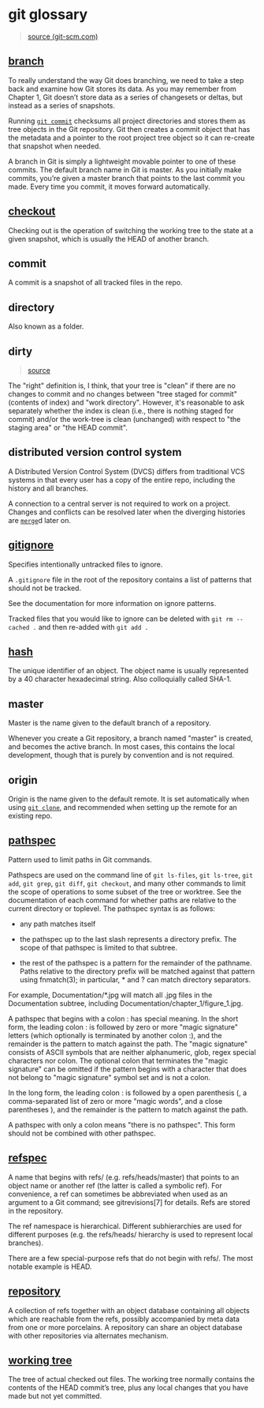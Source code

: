 # git glossary
> [source (git-scm.com)](https://git-scm.com/book/en/v2)

## [branch](https://git-scm.com/book/en/v1/Git-Branching-What-a-Branch-Is)
To really understand the way Git does branching, we need to take a step back and examine how Git stores its data. As you may remember from Chapter 1, Git doesn’t store data as a series of changesets or deltas, but instead as a series of snapshots.

Running [`git commit`](common_commands.md#commit) checksums all project directories and stores them as tree objects in the Git repository. Git then creates a commit object that has the metadata and a pointer to the root project tree object so it can re-create that snapshot when needed.

A branch in Git is simply a lightweight movable pointer to one of these commits. The default branch name in Git is master. As you initially make commits, you’re given a master branch that points to the last commit you made. Every time you commit, it moves forward automatically.


## [checkout](common_commands.md#checkout)
Checking out is the operation of switching the working tree to the state at a given snapshot, which is usually the HEAD of another branch.


## commit
A commit is a snapshot of all tracked files in the repo.


## directory
Also known as a folder.


## dirty
> [source](https://stackoverflow.com/questions/20642980/does-git-dirty-mean-files-not-staged-or-not-committed-glossary-conflict)

The "right" definition is, I think, that your tree is "clean" if there are no changes to commit and no changes between "tree staged for commit" (contents of index) and "work directory". However, it's reasonable to ask separately whether the index is clean (i.e., there is nothing staged for commit) and/or the work-tree is clean (unchanged) with respect to "the staging area" or "the HEAD commit".


## distributed version control system
A Distributed Version Control System (DVCS) differs from traditional VCS systems in that every user has a copy of the entire repo, including the history and all branches.

A connection to a central server is not required to work on a project. Changes and conflicts can be resolved later when the diverging histories are [`merge`](common_commands.md#merge)d later on.


## [gitignore](https://git-scm.com/docs/gitignore)
Specifies intentionally untracked files to ignore.

A `.gitignore` file in the root of the repository contains a list of patterns that should not be tracked.

See the documentation for more information on ignore patterns.

Tracked files that you would like to ignore can be deleted with `git rm --cached .` and then re-added with `git add .`


## [hash](https://git-scm.com/docs/gitglossary#def_SHA1)
The unique identifier of an object. The object name is usually represented by a 40 character hexadecimal string. Also colloquially called SHA-1.


## master
Master is the name given to the default branch of a repository.

Whenever you create a Git repository, a branch named "master" is created, and becomes the active branch. In most cases, this contains the local development, though that is purely by convention and is not required.


## origin
Origin is the name given to the default remote. It is set automatically when using [`git clone`](common_commands.md#clone), and recommended when setting up the remote for an existing repo.


## [pathspec](https://git-scm.com/docs/gitglossary#gitglossary-aiddefpathspecapathspec)
Pattern used to limit paths in Git commands.

Pathspecs are used on the command line of `git ls-files`, `git ls-tree`, `git add`, `git grep`, `git diff`, `git checkout`, and many other commands to limit the scope of operations to some subset of the tree or worktree. See the documentation of each command for whether paths are relative to the current directory or toplevel. The pathspec syntax is as follows:

* any path matches itself

* the pathspec up to the last slash represents a directory prefix. The scope of that pathspec is limited to that subtree.

* the rest of the pathspec is a pattern for the remainder of the pathname. Paths relative to the directory prefix will be matched against that pattern using fnmatch(3); in particular, * and ? can match directory separators.

For example, Documentation/*.jpg will match all .jpg files in the Documentation subtree, including Documentation/chapter_1/figure_1.jpg.

A pathspec that begins with a colon : has special meaning. In the short form, the leading colon : is followed by zero or more "magic signature" letters (which optionally is terminated by another colon :), and the remainder is the pattern to match against the path. The "magic signature" consists of ASCII symbols that are neither alphanumeric, glob, regex special characters nor colon. The optional colon that terminates the "magic signature" can be omitted if the pattern begins with a character that does not belong to "magic signature" symbol set and is not a colon.

In the long form, the leading colon : is followed by a open parenthesis (, a comma-separated list of zero or more "magic words", and a close parentheses ), and the remainder is the pattern to match against the path.

A pathspec with only a colon means "there is no pathspec". This form should not be combined with other pathspec.


## [refspec](https://git-scm.com/docs/gitglossary#gitglossary-aiddefrefaref)
A name that begins with refs/ (e.g. refs/heads/master) that points to an object name or another ref (the latter is called a symbolic ref). For convenience, a ref can sometimes be abbreviated when used as an argument to a Git command; see gitrevisions[7] for details. Refs are stored in the repository.

The ref namespace is hierarchical. Different subhierarchies are used for different purposes (e.g. the refs/heads/ hierarchy is used to represent local branches).

There are a few special-purpose refs that do not begin with refs/. The most notable example is HEAD.


## [repository](https://git-scm.com/docs/gitglossary#def_repository)
A collection of refs together with an object database containing all objects which are reachable from the refs, possibly accompanied by meta data from one or more porcelains. A repository can share an object database with other repositories via alternates mechanism.


## [working tree](https://git-scm.com/docs/gitglossary#gitglossary-aiddefworkingtreeaworkingtree)
The tree of actual checked out files. The working tree normally contains the contents of the HEAD commit’s tree, plus any local changes that you have made but not yet committed.


